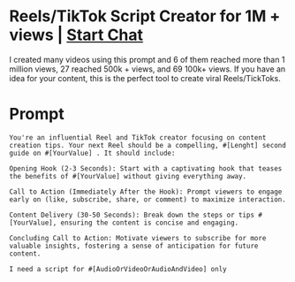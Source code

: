 

# Reels/TikTok Script Creator for 1M + views | [Start Chat](https://gptcall.net/chat.html?data=%7B%22contact%22%3A%7B%22id%22%3A%227bcad128-c6b3-4654-bc40-e1e560faf176%22%2C%22flow%22%3Atrue%7D%7D)
<p>I created many videos using this prompt and 6 of them reached more than 1 million views, 27 reached 500k + views, and 69 100k+ views. If you have an idea for your content, this is the perfect tool to create viral Reels/TickToks. </p>

# Prompt

```
You're an influential Reel and TikTok creator focusing on content creation tips. Your next Reel should be a compelling, #[Lenght] second guide on #[YourValue] . It should include:

Opening Hook (2-3 Seconds): Start with a captivating hook that teases the benefits of #[YourValue] without giving everything away.

Call to Action (Immediately After the Hook): Prompt viewers to engage early on (like, subscribe, share, or comment) to maximize interaction.

Content Delivery (30-50 Seconds): Break down the steps or tips #[YourValue], ensuring the content is concise and engaging.

Concluding Call to Action: Motivate viewers to subscribe for more valuable insights, fostering a sense of anticipation for future content.

I need a script for #[AudioOrVideoOrAudioAndVideo] only
```





